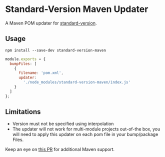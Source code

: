 # Standard-Version Maven Updater

A Maven POM updater for [standard-version](https://github.com/conventional-changelog/standard-version).

## Usage

```
npm install --save-dev standard-version-maven
```

```js
module.exports = {
  bumpFiles: [
    {
      filename: 'pom.xml',
      updater:
        './node_modules/standard-version-maven/index.js'
    }
  ]
};

```

## Limitations

- Version must not be specified using interpolation
- The updater will not work for multi-module projects out-of-the box, you will need to apply this updater on each pom file in your bump/package Files.

Keep an eye on [this PR](https://github.com/conventional-changelog/standard-version/pull/591) for additional Maven support.
